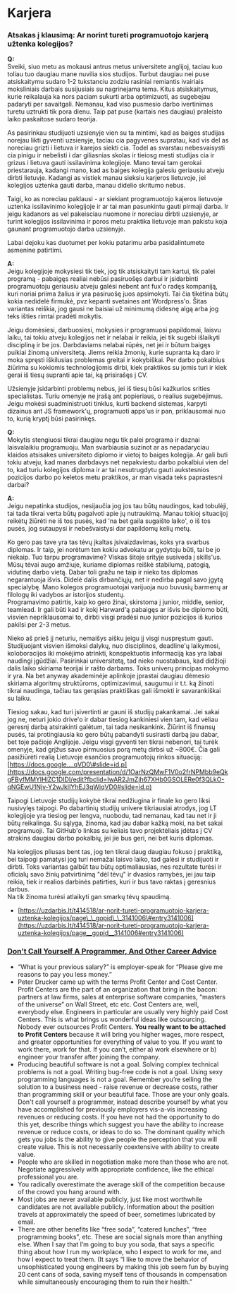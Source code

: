 # Karjera

### Atsakas į klausimą:  **Ar norint tureti programuotojo karjerą užtenka kolegijos?**

**Q:**   
Sveiki, siuo metu as mokausi antrus metus universitete anglijoj, taciau kuo toliau tuo daugiau mane nuvilia sios studijos. Turbut daugiau nei puse atsiskaitymu sudaro 1-2 tukstanciu zodziu rasiniai remiantis ivairiais moksliniais darbais susijusiais su nagrinejama tema. Kitus atsiskaitymus, kurie reikalauja ka nors paciam sukurti arba optimizuoti, as sugebejau padaryti per savaitgali. Nemanau, kad viso pusmesio darbo ivertinimas turetu uztrukti tik pora dienu. Taip pat puse \(kartais nes daugiau\) praleisto laiko paskaitose sudaro teorija.

As pasirinkau studijuoti uzsienyje vien su ta mintimi, kad as baiges studijas norejau likti gyventi uzsienyje, taciau cia pagyvenes supratau, kad vis del as noreciau grizti i lietuva ir karejos siekti cia. Todel as svarstau nebesvaisysti cia pinigu ir nebelisti i dar giliasnias skolas ir tieiosg mesti studijas cia ir grizus i lietuva gauti issilavinima kolegijoje. Mano tevai tam gerokai priestarauja, kadangi mano, kad as baiges kolegija galesiu geriausiu atveju dirbti lietuvje. Kadangi as vistiek manau sieksiu karjeros lietuvoje, jei kolegijos uztenka gauti darba, manau didelio skritumo nebus.

Taigi, ko as noreciau paklausi - ar siekiant programuotojo kajeros lietuvoje uztenka issilavinimo kolegijoje ir ar tai man pasunkintu gauti pirmaji darba. Ir jeigu kadanors as vel pakeisciau nuomone ir noreciau dirbti uzsienyje, ar turint kolegijos issilavinima ir poros metu praktika lietuvoje man pakistu koja gaunant programuotojo darba uzsienyje.

Labai dejoku kas duotumet per kokiu patarimu arba pasidalintumete asmenine patirtimi.

**A:**   
Jeigu kolegijoje mokysiesi tik tiek, jog tik atsiskaityti tam kartui, tik palei programą - pabaigęs realiai nebūsi pasiruošęs darbui ir įsidarbinti programuotoju geriausiu atveju galėsi nebent ant fux'o radęs kompaniją, kuri noriai priima žalius ir yra pasiruošę juos apsimokyti. Tai čia tikėtina būtų kokia nedidelė firmukė, pvz kepanti svetaines ant Wordpress'o. Šitas variantas reiškia, jog gausi ne baisiai už minimumą didesnę algą arba jog teks išties rimtai pradėti mokytis.

Jeigu domėsiesi, darbuosiesi, mokysies ir programuosi papildomai, laisvu laiku, tai tokiu atveju kolegijos net ir nelabai ir reikia, jei tik sugebi išlaikyti discipliną ir be jos. Darbdaviams nelabai rūpės, net jei ir būtum baigęs puikiai žinomą universitetą. Jiems reikia žmonių, kurie supranta ką daro ir moka spręsti iškilusias problemas greitai ir kokybiškai. Per darbo pokalbius žiūrima su kokiomis technologijomis dirbi, kiek praktikos su jomis turi ir kiek gerai iš tiesų supranti apie tai, ką prisirašęs į CV.

Užsienyje įsidarbinti problemų nebus, jei iš tiesų būsi kažkurios srities specialistas. Turiu omenyje ne įrašą ant popieriaus, o realius sugebėjimus. Jeigu mokėsi suadministruoti tinklus, kurti backend sistemas, karpyti dizainus ant JS framework'ų, programuoti apps'us ir pan, priklausomai nuo to, kurią kryptį būsi pasirinkęs.

**Q:**   
Mokytis stengiuosi tikrai daugiau negu tik palei programa ir daznai laisvalaikiu programuoju. Man svarbiausia suzinot ar as nepadaryciau klaidos atsisakes universiteto diplomo ir vietoj to baiges kolegija. Ar gali buti tokiu atveju, kad manes darbdavys net nepakviestu darbo pokalbiui vien del to, kad turiu kolegijos diploma ir ar tai nesutrugdytu gauti aukstesnios pozicijos darbo po keletos metu praktikos, ar man visada teks paprastesni darbai?

**A:**   
Jeigu nepatinka studijos, nesijaučia jog jos tau būtų naudingos, kad tobulėji, tai tada tikrai verta būtų pagalvoti apie jų nutraukimą. Manau tokioj situacijoj reikėtų žiūrėti ne iš tos pusės, kad 'na bet gaila sugaišto laiko', o iš tos pusės, jog sutaupysi ir nebešvaistysi dar papildomų kelių metų.  
  
Ko gero pas tave yra tas tėvų įkaltas įsivaizdavimas, koks yra svarbus diplomas. Ir taip, jei norėtum ten kokiu advokatu ar gydytoju būti, tai be jo niekaip. Tuo tarpu programavime? Viskas šitoje srityje susiveda į skills'us. Mūsų tėvai augo amžiuje, kuriame diplomas reiškė stabilumą, patogią, vidutinę darbo vietą. Dabar toli gražu ne taip ir nieko tas diplomas negarantuoja išvis. Didelė dalis dirbančiųjų, net ir nedirba pagal savo įgytą specialybę. Mano kolegos programuotojai varijuoja nuo buvusių barmenų ar filologų iki vadybos ar istorijos studentų.  
Programavimo patirtis, kaip ko gero žinai, skirstoma į junior, middle, senior, teamlead. Ir gali būti kad ir kokį Harward'ą pabaigęs ar išvis be diplomo būti, visvien nepriklausomai to, dirbti visgi pradėsi nuo junior pozicijos iš kurios pakilsi per 2-3 metus.  
  
Nieko aš prieš jį neturiu, nemaišys aišku jeigu jį visgi nuspręstum gauti. Studijuojant visvien išmoksi dalykų, nuo disciplinos, deadline'ų laikymosi, koloboracijos iki mokėjimo atrinkti, konspektuotis informaciją kas yra labai naudingi įgūdžiai. Pasirinkai universitetą, tad nieko nuostabaus, kad didžioji dalis laiko skiriama teorijai ir rašto darbams. Toks univerų principas mokymo ir yra. Na bet anyway akademinėje aplinkoje įprastai daugiau dėmesio skiriama algoritmų struktūroms, optimizavimui, saugumui ir t.t. ką žinoti tikrai naudinga, tačiau tas gerąsias praktiškas gali išmokti ir savarankiškai su laiku.  
  
Tiesiog sakau, kad turi įsivertinti ar gauni iš studijų pakankamai. Jei sakai jog ne, neturi jokio drive'o ir dabar tiesiog kankiniesi vien tam, kad vėliau geresnį darbą atsirakinti galėtum, tai tada nesikankink. Žiūrint iš finansų pusės, tai protingiausia ko gero būtų pabandyti susirasti darbą jau dabar, bet toje pačioje Anglijoje. Jeigu visgi gyventi ten tikrai nebenori, tai turėk omenyje, kad grįžus savo pirmuosius porą metų dirbsi už ~800€. Čia gali pasižiūrėti realią Lietuvoje esančios programuotojų rinkos situaciją: [https://docs.google....qVD0\#slide=id.p](https://docs.google.com/presentation/d/1OarNzQMwF1V0o2frNPMbb9eQkgFByfMMYIHlZC1DIDI/edit?fbclid=IwAR2JmZjh67XHb0GSOLERe0f3QLkO-qNGEwU1Njv-Y2wJklIYhEJ3qWiqVD0#slide=id.p)  
  
Taipogi Lietuvoje studijų kokybė tikrai nedžiugina ir finale ko gero liksi nusivylęs taipogi. Po dabartinių studijų univere tikriausiai atrodys, jog LT kolegijoje yra tiesiog per lengva, nuobodu, tad nemanau, kad tau net ir ji būtų reikalinga. Su sąlyga, žinoma, kad jau dabar kažką moki, na bet sakai programuoji. Tai GitHub'o linkas su keliais tavo projektėliais įdėtas į CV atrakins daugiau darbo pokalbių, jei jie bus geri, nei bet kuris diplomas.  
  
Na kolegijos pliusas bent tas, jog ten tikrai daug daugiau fokuso į praktiką, bei taipogi pamatysi jog turi nemažai laisvo laiko, tad galėsi ir studijuoti ir dirbti. Toks variantas galbūt tau būtų optimaliausias, nes rezultate turėsi ir oficialų savo žinių patvirtinimą "dėl tėvų" ir dvasios ramybės, jei jau taip reikia, tiek ir realios darbinės patirties, kuri ir bus tavo raktas į geresnius darbus.  
Na tik žinoma turėsi atlaikyti gan smarkų tėvų spaudimą.

* [https://uzdarbis.lt/t414518/ar-norit-tureti-programuotojo-karjera-uztenka-kolegijos/page\_\_gopid\_\_3141006\#entry3141006](https://uzdarbis.lt/t414518/ar-norit-tureti-programuotojo-karjera-uztenka-kolegijos/page__gopid__3141006#entry3141006)

### [Don't Call Yourself A Programmer, And Other Career Advice](https://www.kalzumeus.com/2011/10/28/dont-call-yourself-a-programmer/)

* “What is your previous salary?” is employer-speak for “Please give me reasons to pay you less money.”
* Peter Drucker came up with the terms Profit Center and Cost Center. Profit Centers are the part of an organization that bring in the bacon: partners at law firms, sales at enterprise software companies, “masters of the universe” on Wall Street, etc etc. Cost Centers are, well, everybody else. Engineers in particular are usually very highly paid Cost Centers. This is what brings us wonderful ideas like outsourcing. Nobody ever outsources Profit Centers. **You really want to be attached to Profit Centers** because it will bring you higher wages, more respect, and greater opportunities for everything of value to you. If you want to work there, work for that. If you can’t, either a\) work elsewhere or b\) engineer your transfer after joining the company.
* Producing beautiful software is not a goal. Solving complex technical problems is not a goal. Writing bug-free code is not a goal. Using sexy programming languages is not a goal. Remember you’re selling the solution to a business need - raise revenue or decrease costs, rather than programming skill or your beautiful face. Those are your only goals. Don't call yourself a programmer, instead describe yourself by what you have accomplished for previously employers vis-a-vis increasing revenues or reducing costs. If you have not had the opportunity to do this yet, describe things which suggest you have the ability to increase revenue or reduce costs, or ideas to do so. The dominant quality which gets you jobs is the ability to give people the perception that you will create value. This is not necessarily coextensive with ability to create value.
* People who are skilled in negotiation make more than those who are not. Negotiate aggressively with appropriate confidence, like the ethical professional you are.
* You radically overestimate the average skill of the competition because of the crowd you hang around with. 
* Most jobs are never available publicly, just like most worthwhile candidates are not available publicly. Information about the position travels at approximately the speed of beer, sometimes lubricated by email.
* There are other benefits like “free soda”, “catered lunches”, “free programming books”, etc. These are social signals more than anything else. When I say that I’m going to buy you soda, that says a specific thing about how I run my workplace, who I expect to work for me, and how I expect to treat them. \(It says “I like to move the behavior of unsophisticated young engineers by making this job seem fun by buying 20 cent cans of soda, saving myself tens of thousands in compensation while simultaneously encouraging them to ruin their health.”

